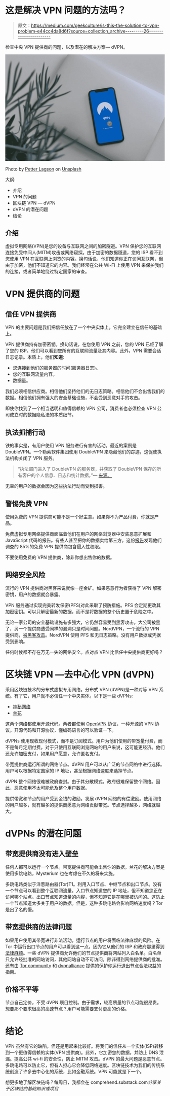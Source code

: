 # 这是解决 VPN 问题的方法吗？

> 原文：<https://medium.com/geekculture/is-this-the-solution-to-vpn-problem-e44cc4da8d6f?source=collection_archive---------26----------------------->

检查中央 VPN 提供商的问题，以及潜在的解决方案— dVPN。

![](img/dd11ee1003f0328519ea04be3b1ef9b9.png)

Photo by [Petter Lagson](https://unsplash.com/@lagopett?utm_source=unsplash&utm_medium=referral&utm_content=creditCopyText) on [Unsplash](https://unsplash.com/s/photos/vpn?utm_source=unsplash&utm_medium=referral&utm_content=creditCopyText)

大纲:

*   介绍
*   VPN 的问题
*   区块链 VPN — dVPN
*   dVPN 的潜在问题
*   结论

## 介绍

虚拟专用网络(VPN)是您的设备与互联网之间的加密隧道。VPN 保护您的互联网连接免受中间人(MITM)攻击或网络窥探。由于加密的数据隧道，您的 ISP 看不到您使用 VPN 在互联网上浏览的内容。换句话说，他们知道你正在访问互联网，但由于加密，他们不知道它的内容。我们经常在公共 Wi-Fi 上使用 VPN 来保护我们的连接，或者简单地绕过特定国家的审查。

# VPN 提供商的问题

## 信任 VPN 提供商

VPN 的主要问题是我们把信任放在了一个中央实体上。它完全建立在信任的基础上。

VPN 提供商持有加密密钥。换句话说，在您使用 VPN 之前，您的 VPN 已经了解了您的 ISP。他们可以看到您所有的互联网流量及其内容。此外，VPN 需要会话日志记录。本质上，他们**知道**:

*   您连接到他们的服务器的时间(服务器日志)。
*   您的互联网流量内容。
*   数据量。

我们必须相信供应商。相信他们坚持他们的无日志策略。相信他们不会出售我们的数据。相信他们拥有强大的安全基础设施，不会受到恶意对手的攻击。

即使你找到了一个相当透明和值得信赖的 VPN 公司，消费者也必须检查 VPN 公司成立时的数据隐私法的本质细节。

## 执法抓捕行动

铁的事实是，有用户使用 VPN 服务进行有害的活动。最近的案例是 DoubleVPN。一个勒索软件集团使用 DoubleVPN 来隐藏他们的踪迹，这促使执法机构关闭了 VPN 服务。

> “执法部门进入了 DoubleVPN 的服务器，并获取了 DoubleVPN 保存的所有客户的个人信息、日志和统计数据。”— [来源。](https://edition.cnn.com/2021/06/30/tech/doublevpn-law-enforcement/index.html)

无辜的用户的数据会因为这些执法行动而受到损害。

## 警惕免费 VPN

使用免费的 VPN 提供商可能不是一个好主意。如果你不为产品付费，你就是产品。

免费虚拟专用网络提供商面临着他们在用户的网络浏览器中安装恶意扩展和 JavaScript 代码的报告。有些人甚至把你的数据卖给第三方。这份[报告](https://www.top10vpn.com/research/free-vpn-investigations/ownership-risk-index-update/)发现他们调查的 85%的免费 VPN 提供商包含侵入性权限。

不要使用免费的 VPN 提供商，除非你想出售你的数据。

## 网络安全风险

流行的 VPN 提供商对黑客来说就像一座金矿。如果恶意行为者获得了 VPN 解密密钥，用户的数据就会暴露。

VPN 服务通过实现完美转发保密(PFS)对此采取了预防措施。PFS 会定期更改其加密密钥。可以只解密最新的数据，而不是将数据的整个历史置于危险之中。

无论一家公司的安全基础设施有多强大，它仍然容易受到黑客攻击。大公司被黑了，另一个提供商遭受同样的漏洞只是时间问题。NordVPN，一个流行的 VPN 提供商，[被黑客攻击](https://techcrunch.com/2019/10/21/nordvpn-confirms-it-was-hacked/)。NordVPN 使用 PFS 和无日志策略。没有用户数据或凭据受到影响。

任何时候都不存在万无一失的网络安全。点对点 VPN 比信任中央提供商更好吗？

# 区块链 VPN —去中心化 VPN (dVPN)

采用区块链技术的分布式虚拟专用网络。分布式 VPN (dVPN)是一种对等 VPN 系统。有了它，用户就不必信任一个中央实体。以下是一些 dVPNs:

*   [神秘网络](https://mysterium.network/)
*   [兰花](https://www.orchid.com/)

这两个网络都使用开源代码。两者都使用 [OpenVPN](https://openvpn.net/) 协议，一种开源的 VPN 协议。开源代码和开源协议，懂编码语言的可以验证一下。

dVPNs 使用现收现付模式，而不是订阅模式。用户为他们使用的带宽量付费，而不是每月定期付费。对于只使用互联网浏览网站的用户来说，这可能更经济。他们还允许加密支付，如果用户愿意，允许匿名支付。

带宽提供商运行所谓的网络节点。dVPN 用户可以从广泛的节点网络中进行选择。用户可以根据特定国家的 IP 地址，甚至根据网络速度来选择节点。

dVPN 整个网络很难被政府查封。由于其分散模式，政府很难保留整个网络。因此，恶意使用不太可能危及整个用户数据。

提供带宽和节点的用户受到金钱的激励。发展 dVPN 网络的有偿激励。使用网络的用户越多，就有越多的提供商愿意为网络贡献带宽。节点选择越多，网络就越大。

# dVPNs 的潜在问题

## 带宽提供商没有进入壁垒

任何人都可以运行一个节点。带宽提供商可能会出售你的数据。兰花的解决方案是使用多跳电路，Mysterium 也在考虑在不久的将来实施。

多跳电路类似于洋葱路由器(Tor)T1。利用入口节点、中继节点和出口节点。没有一个节点可以看到整个互联网流量。入口节点知道您的 IP 地址，但不知道您正在访问哪个站点。出口节点知道流量的内容，但不知道它是在哪里被访问的。这防止一个节点知道太多关于用户的数据。但是，这种多跳电路会影响网络速度吗？Tor 是出了名的慢。

## **带宽提供商的法律问题**

如果用户使用其带宽进行非法活动，运行节点的用户将面临法律麻烦的风险。在 Tor 中运行出口节点的用户可以看到这一点，因为它从他们的 ISP 和政府那里得到[法律麻烦](https://www.zdnet.com/article/austrian-man-raided-for-operating-tor-exit-node/)。一些 dVPN 提供商允许他们的节点提供商将网站列入白名单。白名单只允许经批准的网站访问，其他网站自动不可访问，除非得到网络提供商的批准。还有由 [Tor community](https://2019.www.torproject.org/eff/tor-legal-faq.html.en) 和 [dvpnalliance](https://dvpnalliance.org/exit-node/) 提供的保护你运行退出节点合法权益的指南。

## **价格不平等**

节点自己定价，不受 dVPN 项目控制。由于需求，较高质量的节点可能很昂贵。想要那个要求很高的高速节点？用户可能需要支付更高的价格。

# 结论

VPN 虽然有它的缺陷，但还是用起来比较好。将我们的信任从一个实体(ISP)转移到一个更值得信赖的实体(VPN 提供商)。此外，它加密您的数据，并防止 DNS 泄漏。提高公共 wi-fi 的安全性，防止 MITM 攻击。dVPN 的最大问题是恶意节点。多跳电路可以防止它，但有人担心它会降低网络速度。区块链技术为我们的传统系统创造了许多去中心化的系统，比如金融系统。VPN 可能就是下一个。

想更多地了解区块链吗？每周日，我都会在 comprehend.substack.com[](https://comprehend.substack.com/)*分享关于区块链的基础知识或项目*